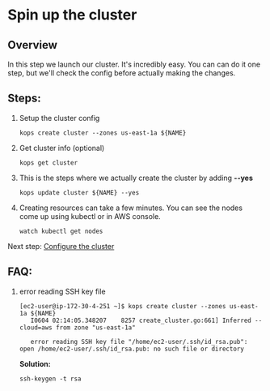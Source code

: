 # Spin up the cluster

Overview
----

In this step we launch our cluster.  It's incredibly easy.  You can can do it one step, but we'll check the config before actually making the changes.

Steps:
---


1. Setup the cluster config
    ```
    kops create cluster --zones us-east-1a ${NAME}
    ```
1. Get cluster info (optional)
    ```
    kops get cluster
    ```
    
1. This is the steps where we actually create the cluster by adding **--yes**
    ```
    kops update cluster ${NAME} --yes
    ```

1. Creating resources can take a few minutes.  You can see the nodes come up using kubectl or in AWS console.
    ```
    watch kubectl get nodes
   ```
   
Next step: [Configure the cluster](03-cluster-config.md)


FAQ:
---

1. error reading SSH key file

    ```
    [ec2-user@ip-172-30-4-251 ~]$ kops create cluster --zones us-east-1a ${NAME}
       I0604 02:14:05.348207    8257 create_cluster.go:661] Inferred --cloud=aws from zone "us-east-1a"
       
       error reading SSH key file "/home/ec2-user/.ssh/id_rsa.pub": open /home/ec2-user/.ssh/id_rsa.pub: no such file or directory
    ```
    
    **Solution:**
    ```
    ssh-keygen -t rsa
    ```